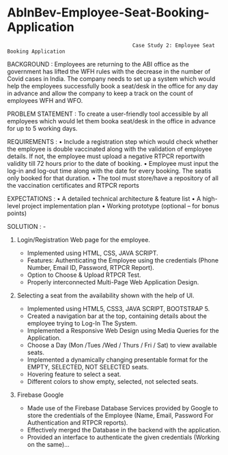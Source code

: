 # AbInBev-Employee-Seat-Booking-Application

                                             Case Study 2: Employee Seat Booking Application
                                                       
BACKGROUND :
Employees are returning to the ABI office as the government has lifted the WFH rules with
the decrease in the number of Covid cases in India. The company needs to set up a system which would
help the employees successfully book a seat/desk in the office for any day in advance and allow the
company to keep a track on the count of employees WFH and WFO.


PROBLEM STATEMENT :
To create a user-friendly tool accessible by all employees which would let them
booka seat/desk in the office in advance for up to 5 working days.


REQUIREMENTS :
• Include a registration step which would check whether the employee is double vaccinated along
with the validation of employee details. If not, the employee must upload a negative RTPCR
reportwith validity till 72 hours prior to the date of booking.
• Employee must input the log-in and log-out time along with the date for every booking. The 
seatis only booked for that duration.
• The tool must store/have a repository of all the vaccination certificates and RTPCR reports


EXPECTATIONS :
• A detailed technical architecture & feature list
• A high-level project implementation plan
• Working prototype (optional – for bonus points)

SOLUTION : -

1) Login/Registration Web page for the employee.

    * Implemented using HTML, CSS, JAVA SCRIPT.
    * Features: Authenticating the Employee using the credentials (Phone Number, Email ID, Password, RTPCR Report).
    * Option to Choose & Upload RTPCR Test.
    * Properly interconnected Multi-Page Web Application Design.
 
2) Selecting a seat from the availability shown with the help of UI.

    * Implemented using HTML5, CSS3, JAVA SCRIPT, BOOTSTRAP 5.
    * Created a navigation bar at the top, containing details about the employee trying to Log-In The System.
    * Implemented a Responsive Web Design using Media Queries for the Application.
    * Choose a Day (Mon /Tues /Wed / Thurs / Fri / Sat) to view available seats.
    * Implemented a dynamically changing presentable format for the EMPTY, SELECTED, NOT SELECTED seats.
    * Hovering feature to select a seat.
    * Different colors to show empty, selected, not selected seats.
  
3) Firebase Google 

    * Made use of the Firebase Database Services provided by Google to store the credentials of the Employee (Name, Email, Password For Authentication and RTPCR
      reports).
    * Effectively merged the Database in the backend with the application.
    * Provided an interface to authenticate the given credentials (Working on the same)...
   

